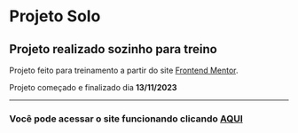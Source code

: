 # Projeto Solo

## Projeto realizado sozinho para treino

Projeto feito para treinamento a partir do site [Frontend Mentor](https://www.frontendmentor.io/profile/BrunoHeA).

Projeto começado e finalizado dia **13/11/2023**

---

### Você pode acessar o site funcionando clicando [AQUI](https://desafio01-chi.vercel.app)
